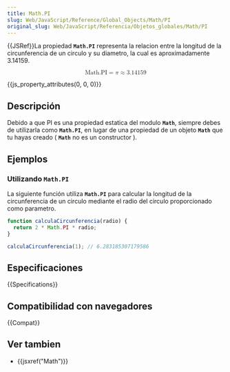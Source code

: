 ```yaml
---
title: Math.PI
slug: Web/JavaScript/Reference/Global_Objects/Math/PI
original_slug: Web/JavaScript/Referencia/Objetos_globales/Math/PI
---
```


{{JSRef}}La propiedad **`Math.PI`** representa la relacion entre la longitud de la circunferencia de un circulo y su diametro, la cual es aproximadamente 3.14159.

<math display="block"><semantics><mrow><mstyle mathvariant="monospace"><mi>Math.PI</mi></mstyle><mo>=</mo><mi>π</mi><mo>≈</mo><mn>3.14159</mn></mrow><annotation encoding="TeX">\mathtt{\mi{Math.PI}} = \pi \approx 3.14159</annotation></semantics></math>

{{js_property_attributes(0, 0, 0)}}

## Descripción

Debido a que PI es una propiedad estatica del modulo **`Math`**, siempre debes de utilizarla como **`Math.PI`**, en lugar de una propiedad de un objeto **`Math`** que tu hayas creado ( **`Math`** no es un constructor ).

## Ejemplos

### Utilizando `Math.PI`

La siguiente función utiliza **`Math.PI`** para calcular la longitud de la circunferencia de un circulo mediante el radio del circulo proporcionado como parametro.

```js
function calculaCircunferencia(radio) {
  return 2 * Math.PI * radio;
}

calculaCircunferencia(1); // 6.283185307179586
```

## Especificaciones

{{Specifications}}

## Compatibilidad con navegadores

{{Compat}}

## Ver tambien

- {{jsxref("Math")}}

